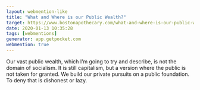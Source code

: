```yaml
---
layout: webmention-like
title: "What and Where is our Public Wealth?"
target: https://www.bostonapothecary.com/what-and-where-is-our-public-wealth/
date: 2020-01-13 10:35:28
tags: [webmentions]
generator: app.getpocket.com
webmention: true
---
```


Our vast public wealth, which I’m going to try and describe, is not the domain
of socialism. It is still capitalism, but a version where the public is not
taken for granted. We build our private pursuits on a public foundation. To deny
that is dishonest or lazy.
